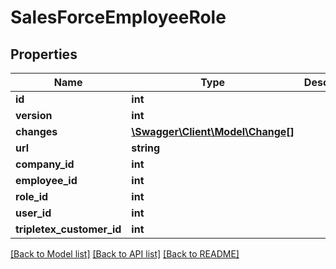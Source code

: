 # SalesForceEmployeeRole

## Properties
Name | Type | Description | Notes
------------ | ------------- | ------------- | -------------
**id** | **int** |  | [optional] 
**version** | **int** |  | [optional] 
**changes** | [**\Swagger\Client\Model\Change[]**](Change.md) |  | [optional] 
**url** | **string** |  | [optional] 
**company_id** | **int** |  | [optional] 
**employee_id** | **int** |  | [optional] 
**role_id** | **int** |  | [optional] 
**user_id** | **int** |  | [optional] 
**tripletex_customer_id** | **int** |  | [optional] 

[[Back to Model list]](../../README.md#documentation-for-models) [[Back to API list]](../../README.md#documentation-for-api-endpoints) [[Back to README]](../../README.md)


